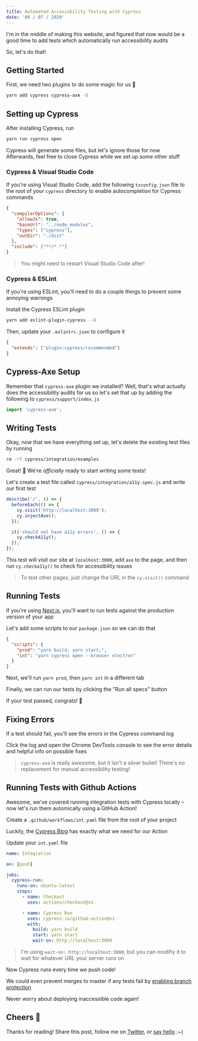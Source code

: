 ```yaml
---
title: Automated Accessibility Testing with Cypress
date: '09 / 07 / 2020'
---
```


I'm in the middle of making this website, and figured that now would be a good time to add tests which automatically run accessibility audits

So, let's do that!

## Getting Started

First, we need two plugins to do some magic for us 🔮

```bash
yarn add cypress cypress-axe -D
```

## Setting up Cypress

After installing Cypress, run

```bash
yarn run cypress open
```

Cypress will generate some files, but let's ignore those for now  
Afterwards, feel free to close Cypress while we set up some other stuff

### Cypress & Visual Studio Code

If you're using Visual Studio Code, add the following `tsconfig.json` file to the root of your `cypress` directory to enable autocompletion for Cypress commands

```json
{
  "compilerOptions": {
    "allowJs": true,
    "baseUrl": "../node_modules",
    "types": ["cypress"],
    "outDir": "./dist"
  },
  "include": ["**/*.*"]
}
```

> You might need to restart Visual Studio Code after!

### Cypress & ESLint

If you're using ESLint, you'll need to do a couple things to prevent some annoying warnings

Install the Cypress ESLint plugin

```bash
yarn add eslint-plugin-cypress --D
```

Then, update your `.eslintrc.json` to configure it

```json
{
  "extends": ["plugin:cypress/recommended"]
}
```

## Cypress-Axe Setup

Remember that `cypress-axe` plugin we installed?
Well, that's what actually does the accessibility audits for us so let's set that up by adding the following to `cypress/support/index.js`

```js
import 'cypress-axe';
```

## Writing Tests

Okay, now that we have everything set up, let's delete the existing test files by running

```bash
rm -rf cypress/integration/examples
```

Great! 🎉
We're _officially_ ready to start writing some tests!

Let's create a test file called `cypress/integration/a11y.spec.js` and write our first test

```js
describe('/', () => {
  beforeEach(() => {
    cy.visit('http://localhost:3000');
    cy.injectAxe();
  });

  it('should not have a11y errors', () => {
    cy.checkA11y();
  });
});
```

This test will visit our site at `localhost:3000`, add `axe` to the page, and then run `cy.checka11y()` to check for accessibility issues

> To test other pages, just change the URL in the `cy.visit()` command

## Running Tests

If you're using [Next.js](https://nextjs.org/), you'll want to run tests against the production version of your app

Let's add some scripts to our `package.json` so we can do that

```json
{
  "scripts": {
    "prod": "yarn build; yarn start;",
    "int": "yarn cypress open --browser electron"
  }
}
```

Next, we'll run `yarn prod`, then `yarn int` in a different tab

Finally, we can run our tests by clicking the "Run all specs" button

If your test passed, congrats! 🎉

## Fixing Errors

If a test should fail, you'll see the errors in the Cypress command log

Click the log and open the Chrome DevTools console to see the error details and helpful info on possible fixes

> `cypress-axe` is really awesome, but it isn't a silver bullet! There's no replacement for manual accessibility testing!

## Running Tests with Github Actions

Awesome, we've covered running integration tests with Cypress locally – now let's run them automically using a GitHub Action!

Create a `.github/workflows/int.yaml` file from the root of your project

Luckily, the [Cypress Blog](https://www.cypress.io/blog/2019/11/20/drastically-simplify-your-testing-with-cypress-github-action/) has exactly what we need for our Action

Update your `int.yaml` file

```yaml
name: Integration

on: [push]

jobs:
  cypress-run:
    runs-on: ubuntu-latest
    steps:
      - name: Checkout
        uses: actions/checkout@v1

      - name: Cypress Run
        uses: cypress-io/github-action@v1
        with:
          build: yarn build
          start: yarn start
          wait-on: http://localhost:3000
```

> I'm using `wait-on: http://localhost:3000`, but you can modifiy it to wait for whatever URL your server runs on

Now Cypress runs every time we push code!

We could even prevent merges to master if any tests fail by [enabling branch protection](https://docs.github.com/en/github/administering-a-repository/configuring-protected-branches)

Never worry about deploying inaccessible code again!

## Cheers 🎉

Thanks for reading! Share this post, follow me on [Twitter](https://twitter.com/quinnsalas), or [say hello](mailto:qmsalas321@gmail.com) :~)

